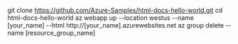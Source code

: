 git clone https://github.com/Azure-Samples/html-docs-hello-world.git
cd html-docs-hello-world
az webapp up --location westus --name [your_name] --html
http://[your_name].azurewebsites.net
az group delete --name [resource_group_name]

